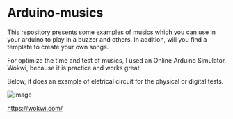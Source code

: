 # Arduino-musics
This repository presents some examples of musics which you can use in your arduino to play in a buzzer and others. In addition, will you find a template to create your own songs. 

For optimize the time and test of musics, I used an Online Arduino Simulator, Wokwi, because it is practice and works great.

Below, it does an example of eletrical circuit for the physical or digital tests. 


![image](https://github.com/kouh4i/Arduino-musics/assets/111029189/e22e73c1-a755-4a3c-a471-5e558f6cbd65)



https://wokwi.com/
